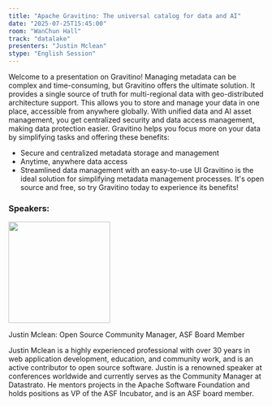 ```yaml
---
title: "Apache Gravitino: The universal catalog for data and AI"
date: "2025-07-25T15:45:00"
room: "WanChun Hall"
track: "datalake"
presenters: "Justin Mclean"
stype: "English Session"
---
```


Welcome to a presentation on Gravitino! Managing metadata can be complex and time-consuming, but Gravitino offers the ultimate solution. It provides a single source of truth for multi-regional data with geo-distributed architecture support. This allows you to store and manage your data in one place, accessible from anywhere globally. With unified data and AI asset management, you get centralized security and data access management, making data protection easier. Gravitino helps you focus more on your data by simplifying tasks and offering these benefits:
- Secure and centralized metadata storage and management
- Anytime, anywhere data access
- Streamlined data management with an easy-to-use UI
Gravitino is the ideal solution for simplifying metadata management processes. It's open source and free, so try Gravitino today to experience its benefits!


### Speakers:


<img src="https://sessionize.com/image/f7f9-400o400o1-psgL8jgznDsATwZF9JLL66.jpg" width="200" /><br/>

Justin Mclean: Open Source Community Manager, ASF Board Member

Justin Mclean is a highly experienced professional with over 30 years in web application development, education, and community work, and is an active contributor to open source software. Justin is a renowned speaker at conferences worldwide and currently serves as the Community Manager at Datastrato. He mentors projects in the Apache Software Foundation and holds positions as VP of the ASF Incubator, and is an ASF board member.